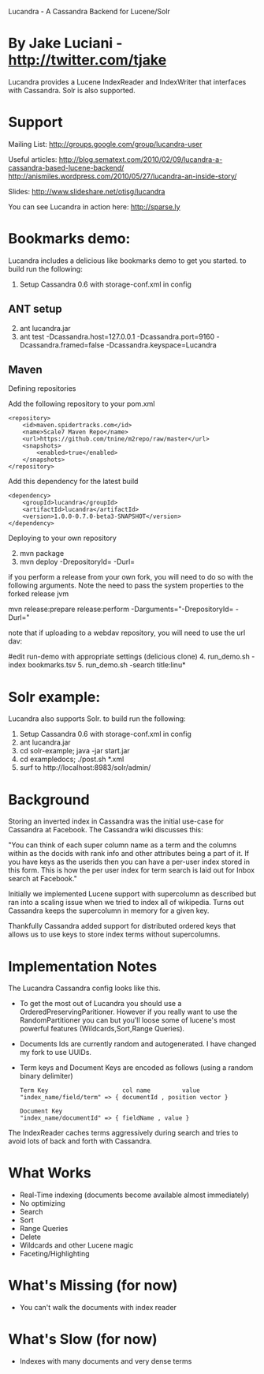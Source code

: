 Lucandra - A Cassandra Backend for Lucene/Solr

By Jake Luciani - http://twitter.com/tjake
==============================================

Lucandra provides a Lucene IndexReader and IndexWriter that interfaces with Cassandra.
Solr is also supported.

Support
=======
Mailing List:
     http://groups.google.com/group/lucandra-user

Useful articles:
     http://blog.sematext.com/2010/02/09/lucandra-a-cassandra-based-lucene-backend/
     http://anismiles.wordpress.com/2010/05/27/lucandra-an-inside-story/

Slides:
     http://www.slideshare.net/otisg/lucandra

You can see Lucandra in action here:
     http://sparse.ly


Bookmarks demo:
==============
Lucandra includes a delicious like bookmarks demo to get you started. to build run the following:

1. Setup Cassandra 0.6 with storage-conf.xml in config

ANT setup
---------

2. ant lucandra.jar
3. ant test -Dcassandra.host=127.0.0.1 -Dcassandra.port=9160 -Dcassandra.framed=false -Dcassandra.keyspace=Lucandra

Maven
-----

Defining repositories

Add the following repository to your pom.xml

    <repository>
        <id>maven.spidertracks.com</id>
        <name>Scale7 Maven Repo</name>
        <url>https://github.com/tnine/m2repo/raw/master</url>
        <snapshots>
            <enabled>true</enabled>
        </snapshots>
    </repository>
    
    
Add this dependency for the latest  build

	<dependency>
		<groupId>lucandra</groupId>
		<artifactId>lucandra</artifactId>
		<version>1.0.0-0.7.0-beta3-SNAPSHOT</version>
	</dependency>



Deploying to your own repository

2. mvn package
3. mvn deploy -DrepositoryId=<your repo> -Durl=<your repository repo>

if you perform a release from your own fork, you will need to do so with the following arguments.  Note the need to pass the system properties to the forked release jvm

mvn release:prepare release:perform -Darguments="-DrepositoryId=<your repo> -Durl=<your repository repo>"

note that if uploading to a webdav repository, you will need to use the url dav:<repositoryurl>

#edit run-demo with appropriate settings (delicious clone)
4. run_demo.sh -index bookmarks.tsv
5. run_demo.sh -search title:linu*


Solr example:
=============
Lucandra also supports Solr. to build run the following:

1. Setup Cassandra 0.6 with storage-conf.xml in config
2. ant lucandra.jar
3. cd solr-example; java -jar start.jar
4. cd exampledocs; ./post.sh *.xml
5. surf to http://localhost:8983/solr/admin/


Background
==========

Storing an inverted index in Cassandra was the initial use-case for Cassandra at Facebook.
The Cassandra wiki discusses this:

"You can think of each super column name as a term and the columns within as the docids
with rank info and other attributes being a part of it. If you have keys as the userids
then you can have a per-user index stored in this form. This is how the per user index
 for term search is laid out for Inbox search at Facebook."

Initially we implemented Lucene support with supercolumn as described but ran into
a scaling issue when we tried to index all of wikipedia.
Turns out Cassandra keeps the supercolumn in memory for a given key.

Thankfully Cassandra added support for distributed ordered keys that
allows us to use keys to store index terms without supercolumns.

Implementation Notes
======================

The Lucandra Cassandra config looks like this. 

<Keyspace Name="Lucandra">
    <ColumnFamily Name="TermInfo"
        CompareWith="BytesType"
        ColumnType="Super"
        CompareSubcolumnsWith="BytesType"
        KeysCached="10%" />
    <ColumnFamily Name="Documents"
        CompareWith="BytesType"
        KeysCached="10%" />
</Keyspace>

* To get the most out of Lucandra you should use a OrderedPreservingParitioner.
However if you really want to use the RandomPartitioner you can but you'll loose
some of lucene's most powerful features (Wildcards,Sort,Range Queries).

* Documents Ids are currently random and autogenerated.  I have changed my fork to use UUIDs.

* Term keys and Document Keys are encoded as follows (using a random binary delimiter)

      Term Key                     col name         value
      "index_name/field/term" => { documentId , position vector }

      Document Key
      "index_name/documentId" => { fieldName , value }


The IndexReader caches terms aggressively during search and tries to avoid lots of back and forth with Cassandra.


What Works
==========
* Real-Time indexing (documents become available almost immediately)
* No optimizing
* Search
* Sort
* Range Queries
* Delete
* Wildcards and other Lucene magic
* Faceting/Highlighting

What's Missing (for now)
==============
* You can't walk the documents with index reader


What's Slow (for now)
=====================
* Indexes with many documents and very dense terms

